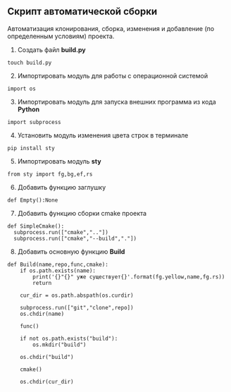 ## Скрипт автоматической сборки
  Автоматизация клонирования, сборка, изменения и добавление
(по определенным условиям) проекта.
1. Создать файл **build.py**
~~~
touch build.py
~~~
2. Импортировать модуль для работы с операционной системой
~~~
import os
~~~
3. Импортировать модуль для запуска внешних программа из кода **Python**
~~~
import subprocess
~~~
4. Установить модуль изменения цвета строк в терминале
~~~
pip install sty
~~~
5. Импортировать модуль **sty**
~~~
from sty import fg,bg,ef,rs
~~~
6. Добавить функцию заглушку
~~~
def Empty():None
~~~
7. Добавить функцию сборки cmake проекта
~~~
def SimpleCmake():
  subprocess.run(["cmake",".."])
  subprocess.run(["cmake","--build","."])
~~~
8. Добавить основную функцию **Build**
~~~
def Build(name,repo,func,cmake):
    if os.path.exists(name):
        print('{}"{}" уже существует{}'.format(fg.yellow,name,fg.rs))
        return
    
    cur_dir = os.path.abspath(os.curdir)

    subprocess.run(["git","clone",repo])
    os.chdir(name)

    func()

    if not os.path.exists("build"):
        os.mkdir("build")

    os.chdir("build")

    cmake()

    os.chdir(cur_dir)
~~~
